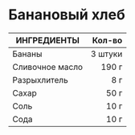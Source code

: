 # Банановый хлеб

|ИНГРЕДИЕНТЫ | Кол-во |
|------|---------:|
| Бананы | 3 штуки|
|Сливочное масло | 190 г|
|Разрыхлитель | 8 г |
|Сахар   | 50 г|
|Соль   | 10 г|
|Сода   | 10 г|
